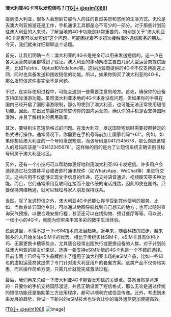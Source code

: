 **澳大利亚4G卡可以发短信吗？[[TG💪+ @esim1088](https://t.me/s/esim1088)]**

提到澳大利亚，很多人会想到它那令人向往的自然美景和悠闲的生活方式。无论是去澳大利亚旅游还是工作，手机通讯工具都是必不可少的一部分。对于那些计划前往澳大利亚的人来说，了解当地的4G卡功能是非常重要的。特别是关于“澳大利亚4G卡是否可以发短信”这个问题，可能困扰着不少初次接触海外通信服务的朋友。今天，我们就来详细聊聊这个话题。

首先，让我们明确一点：澳大利亚的4G卡是完全可以用来发送短信的。这一点在各大运营商那里都得到了验证。澳大利亚的移动网络主要由几家大型运营商提供服务，比如Telstra、Optus和Vodafone等。这些运营商提供的4G卡不仅支持高速上网，同时也具备发送和接收短信的功能。所以，如果你购买了澳大利亚的4G卡，那么发短信这件事完全不是问题。

不过，在实际使用过程中，可能会遇到一些需要注意的地方。首先，确保你的设备支持国际漫游功能。虽然澳大利亚本地的4G卡本身没有问题，但如果你的手机在国内已经开启了国际漫游限制，那么即使到了澳大利亚，也可能无法正常使用短信功能。因此，在出发前最好提前咨询你的国内运营商，确认你的手机是否支持国际漫游，并且了解相关的费用政策。

其次，要特别注意短信格式的问题。在澳大利亚，发送国际短信时需要按照特定的格式进行操作。通常情况下，你需要在手机号码前加上国家代码“+61”。例如，如果你想给澳大利亚的一个号码发送短信，而该号码是0412345678，那么你应该输入的号码应该是“+61412345678”。这样做的目的是为了让短信系统正确识别目标号码属于澳大利亚地区。

另外，还有一个小技巧可以帮助你更好地利用澳大利亚4G卡发短信。许多用户会选择通过社交媒体平台或者即时通讯软件（如WhatsApp、WeChat等）来进行交流。这些应用不仅能够实现文字信息的传递，还支持语音通话、视频聊天等多种功能。而且，它们通常采用互联网连接而不是传统的电话线路，因此即使在国外，只要保持网络畅通，就可以轻松与家人朋友保持联系。

当然，除了发送短信之外，澳大利亚4G卡还能让你享受到其他便利的服务。比如，当你身处异国他乡时，可以通过地图导航找到自己想去的地方；也可以随时查询天气预报，以便合理安排行程；甚至还可以在线购物、预订餐厅等等。可以说，一张小小的4G卡，就能为你带来丰富多彩的数字生活体验。

说到这里，不得不提一下eSIM技术的发展趋势。近年来，随着科技的进步，越来越多的人开始关注eSIM卡的优势。相比于传统实体SIM卡，eSIM卡具有体积小巧、无需更换卡槽等优点，尤其适合经常出国旅行或更换设备的人群。对于计划前往澳大利亚的朋友们来说，选择一张支持eSIM功能的4G卡也是一个不错的选择。目前市面上已经有不少品牌推出了适用于澳大利亚市场的eSIM产品，比如一些知名的虚拟运营商就提供了专门针对澳大利亚用户的套餐方案。这类产品不仅价格实惠，而且操作简单方便，只需几步就能完成激活过程。

最后，我们再来总结一下澳大利亚4G卡能否发短信的关键点。答案当然是肯定的！只要你的手机支持国际漫游，并且正确设置了短信格式，那么无论是通过传统的短信功能还是借助第三方应用程序，都可以顺利完成信息传递。此外，考虑到未来发展的趋势，尝试一下新兴的eSIM技术也许会让你的海外通信更加便捷高效。

[[TG💪+ @esim1088](https://t.me/s/esim1088) ![Image](https://i.postimg.cc/4NQfJmqS/Snipaste-2025-05-13-00-14-12.png)]